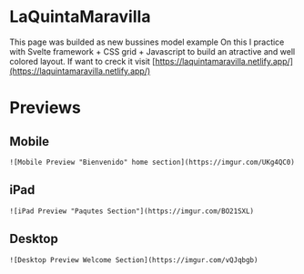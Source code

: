 # LaQuintaMaravilla

This page was builded as new bussines model example
On this I practice with Svelte framework + CSS grid + Javascript to build an atractive and well colored layout.
If want to creck it visit [https://laquintamaravilla.netlify.app/](https://laquintamaravilla.netlify.app/)


# Previews


## Mobile
	
	![Mobile Preview "Bienvenido" home section](https://imgur.com/UKg4QC0)

## iPad

  	![iPad Preview "Paqutes Section"](https://imgur.com/BO21SXL)
    
## Desktop

    ![Desktop Preview Welcome Section](https://imgur.com/vQJqbgb)
